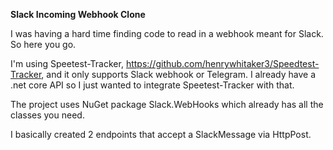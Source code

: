 **Slack Incoming Webhook Clone**

I was having a hard time finding code to read in a webhook meant for Slack. So here you go.

I'm using Speetest-Tracker, https://github.com/henrywhitaker3/Speedtest-Tracker, and it only supports Slack webhook or Telegram. I already have a .net core API so I just wanted to integrate Speetest-Tracker with that.

The project uses NuGet package Slack.WebHooks which already has all the classes you need. 

I basically created 2 endpoints that accept a SlackMessage via HttpPost.

